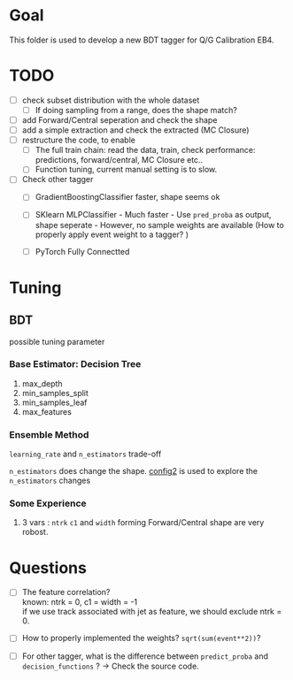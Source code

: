# Goal 
This folder is used to develop a new BDT tagger for Q/G Calibration EB4. 

# TODO
- [ ] check subset distribution with the whole dataset 
    - [ ] If doing sampling from a range, does the shape match?  
- [ ] add Forward/Central seperation and check the shape 
- [ ] add a simple extraction and check the extracted (MC Closure)
- [ ] restructure the code, to enable 
    - [ ] The full train chain: read the data, train, check performance: predictions, forward/central, MC Closure etc.. 
    - [ ] Function tuning, current manual setting is to slow. 
- [ ] Check other tagger
    - [ ] GradientBoostingClassifier faster, shape seems ok 
    - [ ] SKlearn MLPClassifier
          - Much faster 
          - Use `pred_proba` as output, shape seperate 
          - However, no sample weights are available (How to properly apply event weight to a tagger? )
    - [ ] PyTorch Fully Connectted 
 

# Tuning
## BDT
possible tuning parameter 
### Base Estimator: Decision Tree
1. max_depth
2. min_samples_split
3. min_samples_leaf
4. max_features

### Ensemble Method 
`learning_rate` and `n_estimators` trade-off

`n_estimators` does change the shape. [config2](./config2) is used to explore the `n_estimators` changes 

### Some Experience  
1. 3 vars : `ntrk` `c1` and `width` forming Forward/Central shape are very robost. 

# Questions   

- [ ] The feature correlation?   
    known: ntrk = 0, c1 = width = -1    
    if we use track associated with jet as feature, we should exclude ntrk = 0.    

- [ ] How to properly implemented the weights? `sqrt(sum(event**2))`?

- [ ] For other tagger, what is the difference between `predict_proba` and `decision_functions` ? -> Check the source code.  

